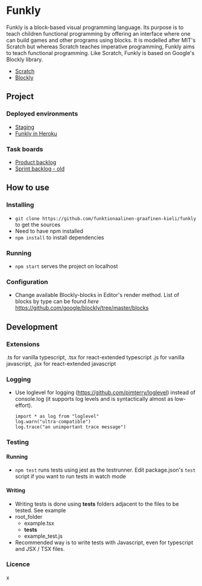 # Funkly

Funkly is a block-based visual programming language. Its purpose is to teach children functional programming by offering an interface where one can build games and other programs using blocks. It is modelled after MIT's Scratch but whereas Scratch teaches imperative programming, Funkly aims to teach functional programming. Like Scratch, Funkly is based on Google's Blockly library.

- [Scratch](http://scratch.mit.edu)
- [Blockly](https://developers.google.com/blockly)

## Project

### Deployed environments

- [Staging](http://staging-funkly.herokuapp.com/)
- [Funkly in Heroku](http://funkly.herokuapp.com/)

### Task boards

* [Product backlog](https://github.com/funktionaalinen-graafinen-kieli/backlogs/projects/1)
* [Sprint backlog - old](https://github.com/funktionaalinen-graafinen-kieli/backlogs/projects/3)

## How to use

### Installing 
- `git clone https://github.com/funktionaalinen-graafinen-kieli/funkly` to get the sources
- Need to have npm installed 
- `npm install` to install dependencies

### Running

- `npm start` serves the project on localhost

### Configuration

- Change available Blockly-blocks in Editor's render method. List of blocks by type can be found _here_ https://github.com/google/blockly/tree/master/blocks

## Development

### Extensions
.ts for vanilla typescript, .tsx for react-extended typescript
.js for vanilla javascript, .jsx for react-extended javascript

### Logging
 - Use loglevel for logging (https://github.com/pimterry/loglevel) instead of console.log (it supports log levels and is syntactically almost as low-effort).
    ```
    import * as log from "loglevel"
    log.warn("ultra-compatible")
    log.trace("an unimportant trace message")
    ```
    
### Testing

#### Running
- `npm test` runs tests using jest as the testrunner. Edit package.json's `test` script if you want to run tests in watch mode

#### Writing

- Writing tests is done using __tests__ folders adjacent to the files to be tested. See example
- root_folder
    - example.tsx
    - __tests__
	- example_test.js
- Recommended way is to write tests with Javascript, even for typescript and JSX / TSX files.

### Licence

x
